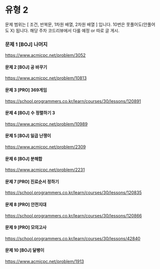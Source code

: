 # 유형 2

문제 범위는 [ 조건, 반복문, 1차원 배열, 2차원 배열 ] 입니다.
10번은 못풀어도(안풀어도 X) 됩니다. 해당 주차 코드리뷰에서 다룰 예정 or 따로 글 게시.
 
### 문제 1 [BOJ] 나머지

https://www.acmicpc.net/problem/3052 

#### 문제 2 [BOJ] 공 바꾸기

https://www.acmicpc.net/problem/10813 

#### 문제 3 [PRO] 369게임

https://school.programmers.co.kr/learn/courses/30/lessons/120891 

#### 문제 4 [BOJ] 수 정렬하기 3

https://www.acmicpc.net/problem/10989 

#### 문제 5 [BOJ] 일곱 난쟁이

https://www.acmicpc.net/problem/2309 

#### 문제 6 [BOJ] 분해합

https://www.acmicpc.net/problem/2231 

#### 문제 7 [PRO] 진료순서 정하기

https://school.programmers.co.kr/learn/courses/30/lessons/120835 

#### 문제 8 [PRO] 안전지대

https://school.programmers.co.kr/learn/courses/30/lessons/120866 

#### 문제 9 [PRO] 모의고사
https://school.programmers.co.kr/learn/courses/30/lessons/42840 

#### 문제 10 [BOJ] 달팽이
https://www.acmicpc.net/problem/1913 
 